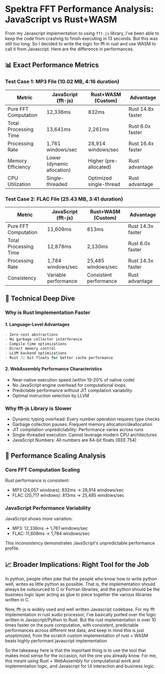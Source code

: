 # Spektra FFT Performance Analysis: JavaScript vs Rust+WASM

From my Javascript implementation to using `fft-js` library, I've been able to keep the code from crashing to finish executing in 13 seconds. But this was still too long. So I decided to write the logic for fft in rust and use WASM to call it from Javascript. Here are the difference in performances.

## 📊 Exact Performance Metrics

### Test Case 1: MP3 File (10.02 MB, 4:16 duration)

| Metric                | JavaScript (fft-js)    | Rust+WASM (Custom)  | Advantage         |
| ------------------------- | -------------------------- | ----------------------- | --------------------- |
| Pure FFT Computation  | 12,336ms                   | 832ms                   | Rust 14.8x faster |
| Total Processing Time | 13,641ms                   | 2,261ms                 | Rust 6.0x faster  |
| Processing Rate       | 1,761 windows/sec          | 28,914 windows/sec      | Rust 16.4x faster |
| Memory Efficiency     | Lower (dynamic allocation) | Higher (pre-allocated)  | Rust advantage    |
| CPU Utilization       | Single-threaded            | Optimized single-thread | Rust advantage    |

### Test Case 2: FLAC File (25.43 MB, 3:41 duration)

| Metric                | JavaScript (fft-js) | Rust+WASM (Custom) | Advantage         |
| ------------------------- | ----------------------- | ---------------------- | --------------------- |
| Pure FFT Computation  | 11,609ms                | 813ms                  | Rust 14.3x faster |
| Total Processing Time | 12,878ms                | 2,130ms                | Rust 6.0x faster  |
| Processing Rate       | 1,784 windows/sec       | 25,485 windows/sec     | Rust 14.3x faster |
| Consistency           | Variable performance    | Consistent performance | Rust advantage    |

## 🔬 Technical Deep Dive

### Why is Rust Implementation Faster

#### 1. Language-Level Advantages

```rust
- Zero-cost abstractions
- No garbage collector interference
- Compile-time optimizations
- Direct memory control
- LLVM backend optimizations
- Rust 32-bit floats for better cache performance
```

#### 2. WebAssembly Performance Characteristics

- Near-native execution speed (within 10-20% of native code)
- No JavaScript engine overhead for computational loops
- Predictable performance without JIT compilation variability
- Optimal instruction selection by LLVM

### Why fft-js Library is Slower

- Dynamic typing overhead: Every number operation requires type checks
- Garbage collection pauses: Frequent memory allocation/deallocation
- JIT compilation unpredictability: Performance varies across runs
- Single-threaded execution: Cannot leverage modern CPU architectures
- JavaScript Numbers: All numbers are 64-bit floats (IEEE 754)

## 🎯 Performance Scaling Analysis

### Core FFT Computation Scaling

Rust performance is consistent:

- MP3 (24,057 windows): 832ms → 28,914 windows/sec
- FLAC (20,717 windows): 813ms → 25,485 windows/sec

### JavaScript Performance Variability

JavaScript shows more variation:

- MP3: 12,336ms → 1,761 windows/sec
- FLAC: 11,609ms → 1,784 windows/sec

This inconsistency demonstrates JavaScript's unpredictable performance profile.

## 📈 Broader Implications: Right Tool for the Job

In python, people often joke that the people who know how to write python well, writes as little python as possible. That is, the implementation should always be outsourced to C or Fortran libraries, and the python should be the business logic layer acting as glue to piece together the various libraries written in C.

Now, fft-js is widely used and well written Javascript codebase. For my fft implementation in rust audio processor, I've basically ported over the logic written in Javascript/Python to Rust. But the rust implementation is over 10 times faster on the pure computation, with consistent, predictable performances across different test data, and keep in mind this is just unoptimized, from the scratch custom implementation of rust + WASM beats highly performant javascript implementation

So the takeaway here is that the important thing is to use the tool that makes most sense for the occasion, not the one you already know. For me, this meant using Rust + WebAssembly for computational work and implementation logic, and Javascript for UI interaction and business logic.
